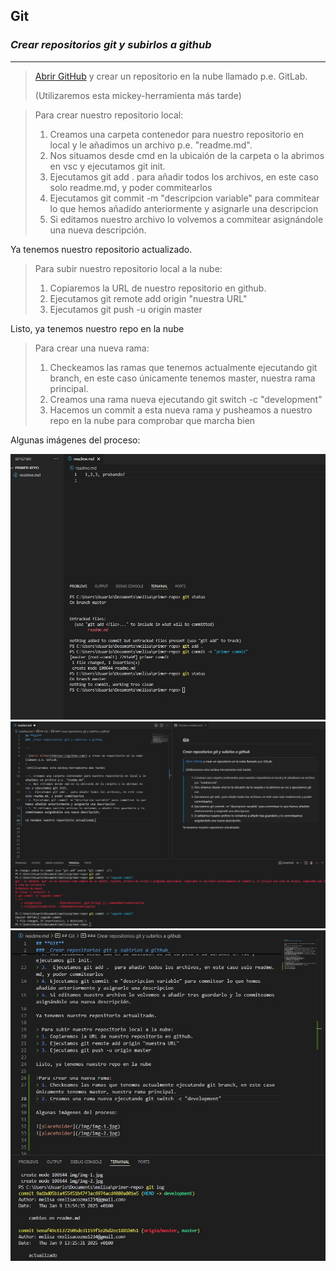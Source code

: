 ## **Git**
### _Crear repositorios git y subirlos a github_

---

> [Abrir GitHub](hhttps://github.com/) y crear un repositorio en la nube llamado p.e. GitLab. 
>
>(Utilizaremos esta mickey-herramienta más tarde)

>Para crear nuestro repositorio local:
> 1. Creamos una carpeta contenedor para nuestro repositorio en local y le añadimos un archivo p.e. "readme.md".
> 2. Nos situamos desde cmd en la ubicaión de la carpeta o la abrimos en vsc y ejecutamos git init.
> 3.  Ejecutamos git add .  para añadir todos los archivos, en este caso solo readme.md, y poder commitearlos
> 4. Ejecutamos git commit -m "descripcion variable" para commitear lo que hemos añadido anteriormente y asignarle una descripcion
> 5. Si editamos nuestro archivo lo volvemos a commitear asignándole una nueva descripción.

Ya tenemos nuestro repositorio actualizado.

> Para subir nuestro repositorio local a la nube:
> 1. Copiaremos la URL de nuestro repositorio en github.
> 2. Ejecutamos git remote add origin "nuestra URL"
> 3. Ejecutamos git push -u origin master 

Listo, ya tenemos nuestro repo en la nube

>Para crear una nueva rama: 
> 1. Checkeamos las ramas que tenemos actualmente ejecutando git branch, en este caso únicamente tenemos master, nuestra rama principal.
> 2. Creamos una rama nueva ejecutando git switch -c "development"
> 3. Hacemos un commit a esta nueva rama y pusheamos a nuestro repo en la nube para comprobar que marcha bien 


Algunas imágenes del proceso: 

![placeholder](/img/img-1.jpg)
![placeholder](/img/img-2.jpg)
![placeholder](/img/img-3.jpg)




